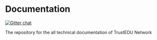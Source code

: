 # Documentation
[![Gitter chat](https://badges.gitter.im/TrustEDU/gitter.png)](https://gitter.im/TrustEDU/Developers)

The repository for the all technical documentation of TrustEDU Network
